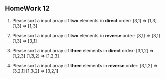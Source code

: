 ## HomeWork 12

1. Please sort a input array of **two** elements in **direct** order:
[3,1] => [1,3]
[1,3] => [1,3]

2. Please sort a input array of **two** elements in **reverse** order:
[3,1] => [3,1]
[1,3] => [3,1]

3. Please sort a input array of **three** elements in **direct** order:
[3,1,2] => [1,2,3]
[1,3,2] => [1,2,3]

4. Please sort a input array of **three** elements in **reverse** order:
[3,1,2] => [3,2,1]
[1,3,2] => [3,2,1]